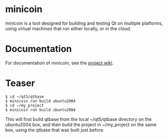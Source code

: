 # minicoin

minicoin is a tool designed for building and testing Qt on multiple platforms,
using virtual machines that run either locally, or in the cloud.

# Documentation

For documentation of minicoin, see the [project wiki](../../wikis/home).

# Teaser

```
$ cd ~/qt5/qtbase
$ minicoin run build ubuntu2004
$ cd ~/my_project
$ minicoin run build ubuntu2004
```

This will first build qtbase from the local ~/qt5/qtbase directory on the
ubuntu2004 box, and then build the project in ~/my_project on the same box,
using the qtbase that was built just before.
